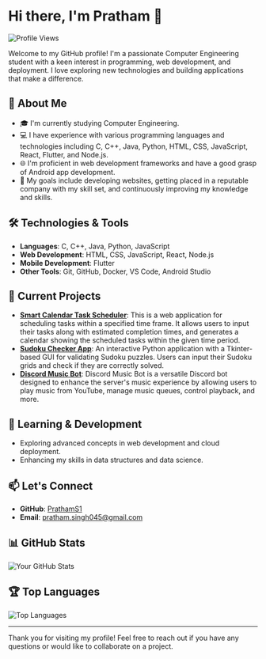 # Hi there, I'm Pratham 👋

![Profile Views](https://komarev.com/ghpvc/?username=PrathamS1&color=blue)

Welcome to my GitHub profile! I'm a passionate Computer Engineering student with a keen interest in programming, web development, and deployment. I love exploring new technologies and building applications that make a difference.

## 🚀 About Me

- 🎓 I'm currently studying Computer Engineering.
- 💻 I have experience with various programming languages and technologies including C, C++, Java, Python, HTML, CSS, JavaScript, React, Flutter, and Node.js.
- 🌐 I'm proficient in web development frameworks and have a good grasp of Android app development.
- 📝 My goals include developing websites, getting placed in a reputable company with my skill set, and continuously improving my knowledge and skills.

## 🛠️ Technologies & Tools

- **Languages**: C, C++, Java, Python, JavaScript
- **Web Development**: HTML, CSS, JavaScript, React, Node.js
- **Mobile Development**: Flutter
- **Other Tools**: Git, GitHub, Docker, VS Code, Android Studio

## 🔭 Current Projects

- **[Smart Calendar Task Scheduler](https://github.com/PrathamS1/Smart-Calendar-Task-Scheduler)**: This is a web application for scheduling tasks within a specified time frame. It allows users to input their tasks along with estimated completion times, and generates a calendar showing the scheduled tasks within the given time period.
- **[Sudoku Checker App](https://github.com/PrathamS1/SudokuCheckerApp)**: An interactive Python application with a Tkinter-based GUI for validating Sudoku puzzles. Users can input their Sudoku grids and check if they are correctly solved.
- **[Discord Music Bot](https://github.com/PrathamS1/Discord-Music-Bot)**: Discord Music Bot is a versatile Discord bot designed to enhance the server's music experience by allowing users to play music from YouTube, manage music queues, control playback, and more.

## 🌱 Learning & Development

- Exploring advanced concepts in web development and cloud deployment.
- Enhancing my skills in data structures and data science.

## 📫 Let's Connect

- **GitHub**: [PrathamS1](https://github.com/PrathamS1)
- **Email**: pratham.singh045@gmail.com

## 📊 GitHub Stats

![Your GitHub Stats](https://github-readme-stats.vercel.app/api?username=PrathamS1&show_icons=true&theme=radical)

## 🏆 Top Languages

![Top Languages](https://github-readme-stats.vercel.app/api/top-langs/?username=PrathamS1&layout=compact&theme=radical)

---

Thank you for visiting my profile! Feel free to reach out if you have any questions or would like to collaborate on a project.
